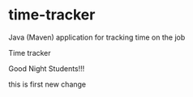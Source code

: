 # time-tracker
Java (Maven) application for tracking time on the job

Time tracker

Good Night Students!!!

this is first new change
